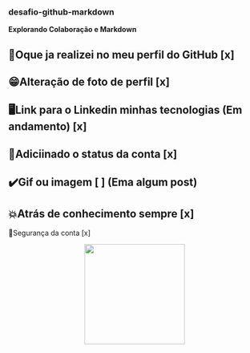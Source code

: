 ### desafio-github-markdown
__Explorando Colaboração e Markdown__

🫠Oque ja realizei no meu perfil do GitHub [x]
----------
😁Alteração de foto de perfil [x]
----------
🖥️Link para o Linkedin minhas tecnologias (Em andamento) [x]
---------
💢Adiciinado o status da conta [x]
--------- 
✔️Gif ou imagem [ ] (Ema algum post)
---------
💥Atrás de conhecimento sempre [x]
-------
🔐Segurança da conta [x]

<div align="center">
  <img height="200" src="https://i.pinimg.com/originals/cb/0f/33/cb0f3377971e05f3e5ea7ed771a9c2f8.gif"  />
</div>

